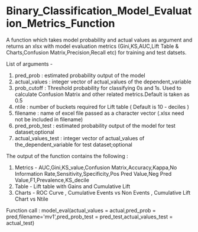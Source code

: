# Binary_Classification_Model_Evaluation_Metrics_Function
A function which takes model probability and actual values as argument and returns an xlsx with model evaluation metrics (Gini,KS,AUC,Lift Table &amp; Charts,Confusion Matrix,Precision,Recall etc) for training and test datsets.

List of arguments -
1) pred_prob : estimated probability output of the model
2) actual_values : integer vector of actual_values of the dependent_variable
3) prob_cutoff : Threshold probability for classifying 0s and 1s. Used to calculate Confusion Matrix and other related metrics.Default is taken as 0.5
4) ntile : number of buckets required for Lift table ( Default is 10 - deciles )
5) filename : name of excel file passed as a character vector (.xlsx need not be included in filename)
6) pred_prob_test : estimated probability output of the model for test dataset;optional
7) actual_values_test : integer vector of actual_values of the_dependent_variable for test dataset;optional

The output of the function contains the following :
1. Metrics - AUC,Gini,KS_value,Confusion Matrix,Accuracy,Kappa,No Information Rate,Sensitivity,Specificity,Pos Pred Value,Neg Pred Value,F1,Prevalence,KS_decile 
2. Table - Lift table with Gains and Cumulative Lift
3. Charts - ROC Curve , Cumulative Events vs Non Events , Cumulative Lift Chart vs Ntile


Function call : model_eval(actual_values = actual,pred_prob = pred,filename='mv1',pred_prob_test = pred_test,actual_values_test = actual_test)
